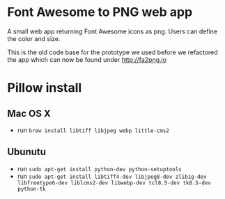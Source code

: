 # Font Awesome to PNG web app
A small web app returning Font Awesome icons as png. Users can define the color and size.

This is the old code base for the prototype we used before we refactored the app which can now be found under http://fa2png.io

# Pillow install

## Mac OS X
* run `brew install libtiff libjpeg webp little-cms2`

## Ubunutu
* run `sudo apt-get install python-dev python-setuptools`
* run `sudo apt-get install libtiff4-dev libjpeg8-dev zlib1g-dev libfreetype6-dev liblcms2-dev libwebp-dev tcl8.5-dev tk8.5-dev python-tk`
